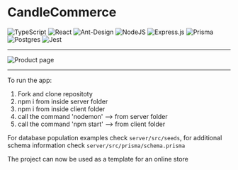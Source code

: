 # CandleCommerce

![TypeScript](https://img.shields.io/badge/typescript-%23007ACC.svg?style=for-the-badge&logo=typescript&logoColor=white) ![React](https://img.shields.io/badge/react-%2320232a.svg?style=for-the-badge&logo=react&logoColor=%2361DAFB) ![Ant-Design](https://img.shields.io/badge/-AntDesign-%230170FE?style=for-the-badge&logo=ant-design&logoColor=white) ![NodeJS](https://img.shields.io/badge/node.js-6DA55F?style=for-the-badge&logo=node.js&logoColor=white) ![Express.js](https://img.shields.io/badge/express.js-%23404d59.svg?style=for-the-badge&logo=express&logoColor=%2361DAFB) ![Prisma](https://img.shields.io/badge/Prisma-3982CE?style=for-the-badge&logo=Prisma&logoColor=white) ![Postgres](https://img.shields.io/badge/postgres-%23316192.svg?style=for-the-badge&logo=postgresql&logoColor=white) ![Jest](https://img.shields.io/badge/-jest-%23C21325?style=for-the-badge&logo=jest&logoColor=white)

---

![Product page](<img src="https://media-exp1.licdn.com/dms/image/C562DAQE0Bt8orQjpqw/profile-treasury-image-shrink_800_800/0/1653327970475?e=1653933600&v=beta&t=gpFw50P31p1InmR3kJa28a6hYaDiDz5dxegV9nFA9lA" width="640px"/>)

---

To run the app:

1. Fork and clone repositoty
2. npm i from inside server folder
3. npm i from inside client folder
4. call the command 'nodemon' --> from server folder
5. call the command 'npm start' --> from client folder

For database population examples check `server/src/seeds`, for additional schema information check `server/src/prisma/schema.prisma`

The project can now be used as a template for an online store
